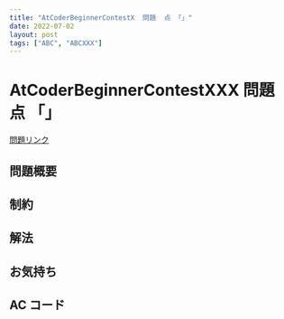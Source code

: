 ```yaml
---
title: "AtCoderBeginnerContestX  問題  点 「」"
date: 2022-07-02
layout: post
tags: ["ABC", "ABCXXX"]
---
```


# AtCoderBeginnerContestXXX 問題 点 「」

<a href="https://atcoder.jp/contests/abc242/tasks/abc242_d" blank="_target">問題リンク</a>

## 問題概要

## 制約

## 解法

## お気持ち

## AC コード
